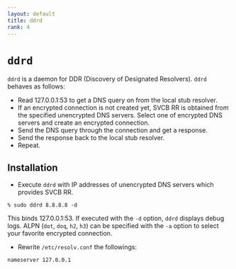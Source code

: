 ```yaml
---
layout: default
title: ddrd
rank: 4
---
```


# `ddrd`

`ddrd` is a daemon for DDR (Discovery of Designated Resolvers). `ddrd` behaves as follows:

- Read 127.0.0.1:53 to get a DNS query on from the local stub resolver.
- If an encrypted connection is not created yet, SVCB RR is obtained from the specified unencrypted DNS servers. Select one of encrypted DNS servers and create an encrypted connection.
- Send the DNS query through the connection and get a response.
- Send the response back to the local stub resolver.
- Repeat.

## Installation

* Execute `ddrd` with IP addresses of unencrypted DNS servers which provides SVCB RR.

```
% sudo ddrd 8.8.8.8 -d
```

This binds 127.0.0.1:53. If executed with the `-d` option, `ddrd` displays debug logs. ALPN (`dot`, `doq`, `h2`, `h3`) can be specified with the `-a` option to select your favorite encrypted connection.

* Rewrite `/etc/resolv.conf` the followings:

```
nameserver 127.0.0.1
```
